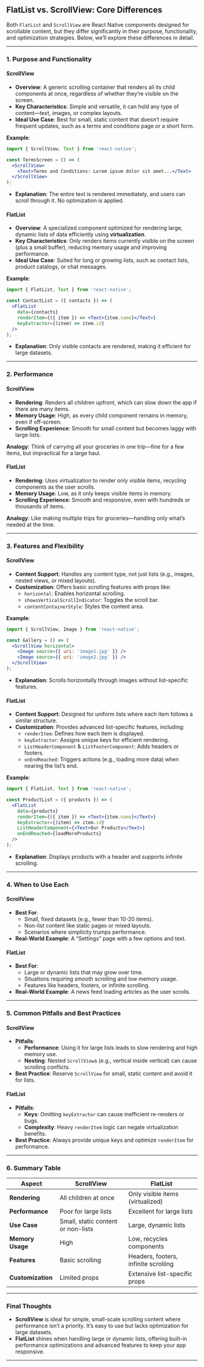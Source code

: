 ## **FlatList vs. ScrollView: Core Differences**

Both `FlatList` and `ScrollView` are React Native components designed for scrollable content, but they differ significantly in their purpose, functionality, and optimization strategies. Below, we’ll explore these differences in detail.

---

### **1. Purpose and Functionality**

#### **ScrollView**
- **Overview**: A generic scrolling container that renders all its child components at once, regardless of whether they’re visible on the screen.
- **Key Characteristics**: Simple and versatile, it can hold any type of content—text, images, or complex layouts.
- **Ideal Use Case**: Best for small, static content that doesn’t require frequent updates, such as a terms and conditions page or a short form.

**Example**:
```jsx
import { ScrollView, Text } from 'react-native';

const TermsScreen = () => (
  <ScrollView>
    <Text>Terms and Conditions: Lorem ipsum dolor sit amet...</Text>
  </ScrollView>
);
```
- **Explanation**: The entire text is rendered immediately, and users can scroll through it. No optimization is applied.

#### **FlatList**
- **Overview**: A specialized component optimized for rendering large, dynamic lists of data efficiently using **virtualization**.
- **Key Characteristics**: Only renders items currently visible on the screen (plus a small buffer), reducing memory usage and improving performance.
- **Ideal Use Case**: Suited for long or growing lists, such as contact lists, product catalogs, or chat messages.

**Example**:
```jsx
import { FlatList, Text } from 'react-native';

const ContactList = ({ contacts }) => (
  <FlatList
    data={contacts}
    renderItem={({ item }) => <Text>{item.name}</Text>}
    keyExtractor={(item) => item.id}
  />
);
```
- **Explanation**: Only visible contacts are rendered, making it efficient for large datasets.

---

### **2. Performance**

#### **ScrollView**
- **Rendering**: Renders all children upfront, which can slow down the app if there are many items.
- **Memory Usage**: High, as every child component remains in memory, even if off-screen.
- **Scrolling Experience**: Smooth for small content but becomes laggy with large lists.

**Analogy**: Think of carrying all your groceries in one trip—fine for a few items, but impractical for a large haul.

#### **FlatList**
- **Rendering**: Uses virtualization to render only visible items, recycling components as the user scrolls.
- **Memory Usage**: Low, as it only keeps visible items in memory.
- **Scrolling Experience**: Smooth and responsive, even with hundreds or thousands of items.

**Analogy**: Like making multiple trips for groceries—handling only what’s needed at the time.

---

### **3. Features and Flexibility**

#### **ScrollView**
- **Content Support**: Handles any content type, not just lists (e.g., images, nested views, or mixed layouts).
- **Customization**: Offers basic scrolling features with props like:
  - `horizontal`: Enables horizontal scrolling.
  - `showsVerticalScrollIndicator`: Toggles the scroll bar.
  - `contentContainerStyle`: Styles the content area.

**Example**:
```jsx
import { ScrollView, Image } from 'react-native';

const Gallery = () => (
  <ScrollView horizontal>
    <Image source={{ uri: 'image1.jpg' }} />
    <Image source={{ uri: 'image2.jpg' }} />
  </ScrollView>
);
```
- **Explanation**: Scrolls horizontally through images without list-specific features.

#### **FlatList**
- **Content Support**: Designed for uniform lists where each item follows a similar structure.
- **Customization**: Provides advanced list-specific features, including:
  - `renderItem`: Defines how each item is displayed.
  - `keyExtractor`: Assigns unique keys for efficient rendering.
  - `ListHeaderComponent` & `ListFooterComponent`: Adds headers or footers.
  - `onEndReached`: Triggers actions (e.g., loading more data) when nearing the list’s end.

**Example**:
```jsx
import { FlatList, Text } from 'react-native';

const ProductList = ({ products }) => (
  <FlatList
    data={products}
    renderItem={({ item }) => <Text>{item.name}</Text>}
    keyExtractor={(item) => item.id}
    ListHeaderComponent={<Text>Our Products</Text>}
    onEndReached={loadMoreProducts}
  />
);
```
- **Explanation**: Displays products with a header and supports infinite scrolling.

---

### **4. When to Use Each**

#### **ScrollView**
- **Best For**:
  - Small, fixed datasets (e.g., fewer than 10-20 items).
  - Non-list content like static pages or mixed layouts.
  - Scenarios where simplicity trumps performance.
- **Real-World Example**: A “Settings” page with a few options and text.

#### **FlatList**
- **Best For**:
  - Large or dynamic lists that may grow over time.
  - Situations requiring smooth scrolling and low memory usage.
  - Features like headers, footers, or infinite scrolling.
- **Real-World Example**: A news feed loading articles as the user scrolls.

---

### **5. Common Pitfalls and Best Practices**

#### **ScrollView**
- **Pitfalls**:
  - **Performance**: Using it for large lists leads to slow rendering and high memory use.
  - **Nesting**: Nested `ScrollView`s (e.g., vertical inside vertical) can cause scrolling conflicts.
- **Best Practice**: Reserve `ScrollView` for small, static content and avoid it for lists.

#### **FlatList**
- **Pitfalls**:
  - **Keys**: Omitting `keyExtractor` can cause inefficient re-renders or bugs.
  - **Complexity**: Heavy `renderItem` logic can negate virtualization benefits.
- **Best Practice**: Always provide unique keys and optimize `renderItem` for performance.

---

### **6. Summary Table**

| **Aspect**            | **ScrollView**                             | **FlatList**                               |
|-----------------------|--------------------------------------------|--------------------------------------------|
| **Rendering**         | All children at once                      | Only visible items (virtualized)          |
| **Performance**       | Poor for large lists                      | Excellent for large lists                 |
| **Use Case**          | Small, static content or non-lists        | Large, dynamic lists                      |
| **Memory Usage**      | High                                      | Low, recycles components                  |
| **Features**          | Basic scrolling                           | Headers, footers, infinite scrolling      |
| **Customization**     | Limited props                             | Extensive list-specific props             |

---

### **Final Thoughts**
- **ScrollView** is ideal for simple, small-scale scrolling content where performance isn’t a priority. It’s easy to use but lacks optimization for large datasets.
- **FlatList** shines when handling large or dynamic lists, offering built-in performance optimizations and advanced features to keep your app responsive.

---